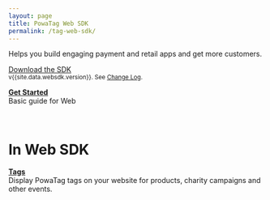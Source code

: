 ```yaml
---
layout: page
title: PowaTag Web SDK
permalink: /tag-web-sdk/
---
```


Helps you build engaging payment and retail apps and get more customers.

<a class="download-link web" href="{{site.data.websdk.url}}">Download the SDK</a><br />
<small>v{{site.data.websdk.version}}. See [Change Log]({{site.baseurl}}/tag-web-sdk/changelog/).</small>

**[Get Started]({{site.baseurl}}/tag-web-sdk/start/)**<br />
Basic guide for Web

<br />

# In Web SDK

**[Tags]({{site.baseurl}}/tag-web-sdk/tags/)**<br />
Display PowaTag tags on your website for products, charity campaigns and other events.
